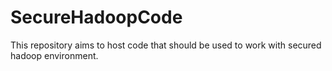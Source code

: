 # SecureHadoopCode
This repository aims to host code that should be used to work with secured hadoop environment.
